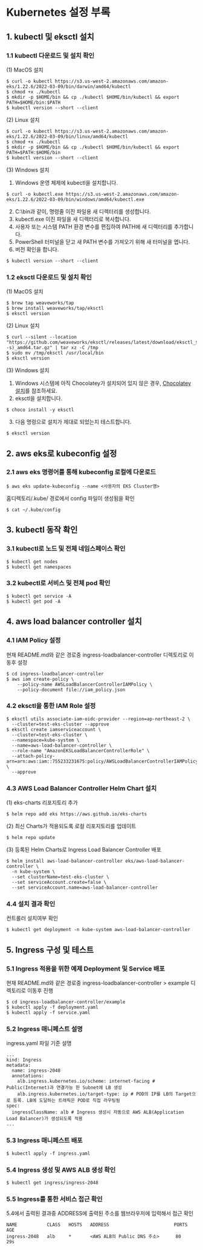 # Kubernetes 설정 부록
## 1. kubectl 및 eksctl 설치
### 1.1 kubectl 다운로드 및 설치 확인
(1) MacOS 설치
```
$ curl -o kubectl https://s3.us-west-2.amazonaws.com/amazon-eks/1.22.6/2022-03-09/bin/darwin/amd64/kubectl
$ chmod +x ./kubectl
$ mkdir -p $HOME/bin && cp ./kubectl $HOME/bin/kubectl && export PATH=$HOME/bin:$PATH
$ kubectl version --short --client
```
(2) Linux 설치
```
$ curl -o kubectl https://s3.us-west-2.amazonaws.com/amazon-eks/1.22.6/2022-03-09/bin/linux/amd64/kubectl
$ chmod +x ./kubectl
$ mkdir -p $HOME/bin && cp ./kubectl $HOME/bin/kubectl && export PATH=$PATH:$HOME/bin
$ kubectl version --short --client
```
(3) Windows 설치
1. Windows 운영 체제에 kubectl을 설치합니다.
```
$ curl -o kubectl.exe https://s3.us-west-2.amazonaws.com/amazon-eks/1.22.6/2022-03-09/bin/windows/amd64/kubectl.exe
```
2. C:\bin과 같이, 명령줄 이진 파일용 새 디렉터리를 생성합니다.
3. kubectl.exe 이진 파일을 새 디렉터리로 복사합니다. 
4. 사용자 또는 시스템 PATH 환경 변수를 편집하여 PATH에 새 디렉터리를 추가합니다.
5. PowerShell 터미널을 닫고 새 PATH 변수를 가져오기 위해 새 터미널을 엽니다.
6. 버전 확인을 합니다.
```
$ kubectl version --short --client
```
### 1.2 eksctl 다운로드 및 설치 확인
(1) MacOS 설치
```
$ brew tap weaveworks/tap
$ brew install weaveworks/tap/eksctl
$ eksctl version
```
(2) Linux 설치
```
$ curl --silent --location "https://github.com/weaveworks/eksctl/releases/latest/download/eksctl_$(uname -s)_amd64.tar.gz" | tar xz -C /tmp
$ sudo mv /tmp/eksctl /usr/local/bin
$ eksctl version
```
(3) Windows 설치
1. Windows 시스템에 아직 Chocolatey가 설치되어 있지 않은 경우, [Chocolatey 설치](https://chocolatey.org/install "Chocolatey")를 참조하세요.
2. eksctl을 설치합니다.
```
$ choco install -y eksctl 
```
3. 다음 명령으로 설치가 제대로 되었는지 테스트합니다.
```
$ eksctl version
```

## 2. aws eks로 kubeconfig 설정
### 2.1 aws eks 명령어를 통해 kubeconfig 로컬에 다운로드
```
$ aws eks update-kubeconfig --name <사용자의 EKS Cluster명>
```
홈디렉토리/.kube/ 경로에서 config 파일이 생성됨을 확인
```
$ cat ~/.kube/config
```

## 3. kubectl 동작 확인
### 3.1 kubectl로 노드 및 전체 네임스페이스 확인
```
$ kubectl get nodes
$ kubectl get namespaces
```
### 3.2 kubectl로 서비스 및 전체 pod 확인
```
$ kubectl get service -A
$ kubectl get pod -A
```

## 4. aws load balancer controller 설치
### 4.1 IAM Policy 설정
현재 README.md와 같은 경로중 ingress-loadbalancer-controller 디렉토리로 이동후 설정
```
$ cd ingress-loadbalancer-controller
$ aws iam create-policy \
    --policy-name AWSLoadBalancerControllerIAMPolicy \
    --policy-document file://iam_policy.json
```
### 4.2 eksctl을 통한 IAM Role 설정
```
$ eksctl utils associate-iam-oidc-provider --region=ap-northeast-2 \
  --cluster=test-eks-cluster --approve
$ eksctl create iamserviceaccount \
  --cluster=test-eks-cluster \
  --namespace=kube-system \
  --name=aws-load-balancer-controller \
  --role-name "AmazonEKSLoadBalancerControllerRole" \
  --attach-policy-arn=arn:aws:iam::755233231675:policy/AWSLoadBalancerControllerIAMPolicy \
  --approve
```
### 4.3 AWS Load Balancer Controller Helm Chart 설치
(1) eks-charts 리포지토리 추가
```
$ helm repo add eks https://aws.github.io/eks-charts
```
(2) 최신 Charts가 적용되도록 로컬 리포지토리를 업데이트
```
$ helm repo update
```
(3) 등록된 Helm Charts로 Ingress Load Balancer Controller 배포
```
$ helm install aws-load-balancer-controller eks/aws-load-balancer-controller \
  -n kube-system \
  --set clusterName=test-eks-cluster \
  --set serviceAccount.create=false \
  --set serviceAccount.name=aws-load-balancer-controller 
```
### 4.4 설치 결과 확인
컨트롤러 설치여부 확인
```
$ kubectl get deployment -n kube-system aws-load-balancer-controller
```

## 5. Ingress 구성 및 테스트
### 5.1 Ingress 적용을 위한 예제 Deployment 및 Service 배포
현재 README.md와 같은 경로중 ingress-loadbalancer-controller > example 디렉토리로 이동후 진행
```
$ cd ingress-loadbalancer-controller/example
$ kubectl apply -f deployment.yaml
$ kubectl apply -f service.yaml
```
### 5.2 Ingress 매니페스트 설명
ingress.yaml 파일 기준 설명
```
...
kind: Ingress
metadata:
  name: ingress-2048
  annotations:
    alb.ingress.kubernetes.io/scheme: internet-facing # Public(Internet)과 연결가능 한 Subnet에 LB 생성
    alb.ingress.kubernetes.io/target-type: ip # POD의 IP를 LB의 Target으로 등록. LB에 도달하는 트래픽은 POD로 직접 라우팅됨
spec:
  ingressClassName: alb # Ingress 생성시 자동으로 AWS ALB(Application Load Balancer)가 생성되도록 적용
...
```
### 5.3 Ingress 매니페스트 배포
```
$ kubectl apply -f ingress.yaml
```
### 5.4 Ingress 생성 및 AWS ALB 생성 확인
```
$ kubectl get ingress/ingress-2048
```
### 5.5 Ingress를 통한 서비스 접근 확인
5.4에서 출력된 결과중 ADDRESS에 출력된 주소를 웹브라우저에 입력해서 접근 확인
```
NAME           CLASS   HOSTS   ADDRESS                        PORTS   AGE
ingress-2048   alb     *       <AWS ALB의 Public DNS 주소>      80      29s
```